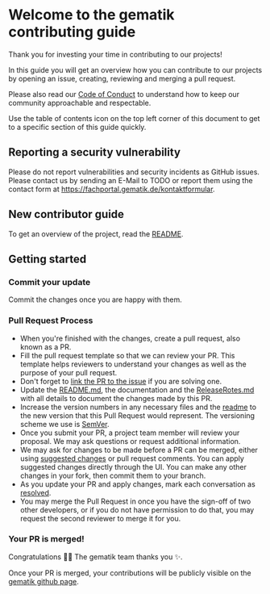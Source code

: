 # Welcome to the gematik contributing guide <!-- omit in toc -->
 
Thank you for investing your time in contributing to our projects!
 
In this guide you will get an overview how you can contribute to our projects by opening an issue, creating, reviewing and merging a pull request.
 
Please also read our [Code of Conduct](./CODE_OF_CONDUCT.md) to understand how to keep our community approachable and respectable.
 
Use the table of contents icon on the top left corner of this document to get to a specific section of this guide quickly.
 
## Reporting a security vulnerability
 
Please do not report vulnerabilities and security incidents as GitHub issues. Please contact us by sending an E-Mail to TODO or report them using the contact form at https://fachportal.gematik.de/kontaktformular.
 
## New contributor guide
 
To get an overview of the project, read the [README](./README.md).
 
## Getting started
 
### Commit your update
 
Commit the changes once you are happy with them.
 
### Pull Request Process
 
- When you're finished with the changes, create a pull request, also known as a PR.
- Fill the pull request template so that we can review your PR. This template helps reviewers to understand your changes as well as the purpose of your pull request.
- Don't forget to [link the PR to the issue](https://docs.github.com/en/issues/tracking-your-work-with-issues/linking-a-pull-request-to-an-issue) if you are solving one.
- Update the [README.md](./README.md), the documentation and the [ReleaseRotes.md](./ReleaseNotes.md) with all details to document the changes made by this PR.
- Increase the version numbers in any necessary files and the [readme](./README.md) to the new version that this
  Pull Request would represent. The versioning scheme we use is [SemVer](http://semver.org/).
- Once you submit your PR, a project team member will review your proposal. We may ask questions or request additional information.
- We may ask for changes to be made before a PR can be merged, either using [suggested changes](https://docs.github.com/en/github/collaborating-with-issues-and-pull-requests/incorporating-feedback-in-your-pull-request)
  or pull request comments. You can apply suggested changes directly through the UI. You can make any other changes in your fork, then commit them to your branch.
- As you update your PR and apply changes, mark each conversation as [resolved](https://docs.github.com/en/github/collaborating-with-issues-and-pull-requests/commenting-on-a-pull-request#resolving-conversations).
- You may merge the Pull Request in once you have the sign-off of two other developers, or if you
  do not have permission to do that, you may request the second reviewer to merge it for you.
 
### Your PR is merged!
 
Congratulations :tada::tada: The gematik team thanks you :sparkles:.
 
Once your PR is merged, your contributions will be publicly visible on the [gematik github page](https://github.com/gematik/).